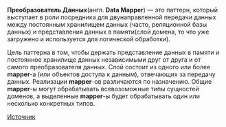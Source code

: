 **Преобразователь Данных**(англ. **Data Mapper**) — это паттерн, который выступает в роли посредника для
двунаправленной передачи данных между постоянным хранилищем данных (часто, реляционной базы данных)
и представления данных в памяти(слой домена, то что уже загружено и используется для логической обработки).


Цель паттерна в том, чтобы держать представление данных в памяти и постоянное хранилище данных независимыми друг
от друга и от самого преобразователя данных. Слой состоит из одного или более **mapper**-а (или объектов доступа к данным),
отвечающих за передачу данных. Реализации **mapper**-ов различаются по назначению. Общие **mapper**-ы могут
обрабатывать всевозоможные типы сущностей доменов, а выделенные **mapper**-ы будет обрабатывать один или несколько
конкретных типов.

[Источник](http://designpatternsphp.readthedocs.io/ru/latest/Structural/DataMapper/README.html)
